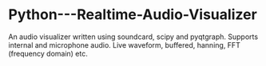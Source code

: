# Python---Realtime-Audio-Visualizer
An audio visualizer written using soundcard, scipy and pyqtgraph. Supports internal and microphone audio. Live waveform, buffered, hanning, FFT (frequency domain) etc.
